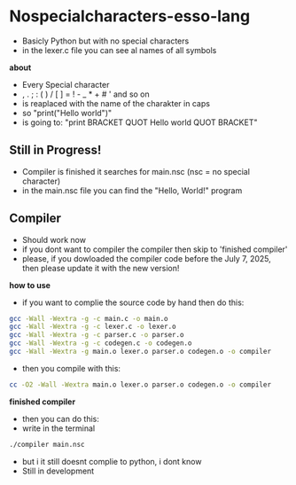 # Nospecialcharacters-esso-lang
- Basicly Python but with no special characters
- in the lexer.c file you can see al names of all symbols

**about**
- Every Special character
- , . ; : ( ) / [ ] = ! - _ * + # ' and so on
- is reaplaced with the name of the charakter in caps
- so
   "print("Hello world")"
- is going to:
   "print BRACKET QUOT Hello world QUOT BRACKET"
  
## Still in Progress!
- Compiler is finished it searches for main.nsc (nsc = no special character)
- in the main.nsc file you can find the "Hello, World!" program
  
## Compiler
- Should work now
-  if you dont want to compiler the compiler then skip to 'finished compiler'
- please, if you dowloaded the compiler code before the July 7, 2025, then please update it with the new version!
  
**how to use**
- if you want to complie the source code by hand then do this:
```bash
gcc -Wall -Wextra -g -c main.c -o main.o
gcc -Wall -Wextra -g -c lexer.c -o lexer.o
gcc -Wall -Wextra -g -c parser.c -o parser.o
gcc -Wall -Wextra -g -c codegen.c -o codegen.o
gcc -Wall -Wextra -g main.o lexer.o parser.o codegen.o -o compiler
```
- then you compile with this:
```bash
cc -O2 -Wall -Wextra main.o lexer.o parser.o codegen.o -o compiler
```
**finished compiler**
- then you can do this:
- write in the terminal
```bash
./compiler main.nsc
```
- but i it still doesnt complie to python, i dont know
- Still in development

